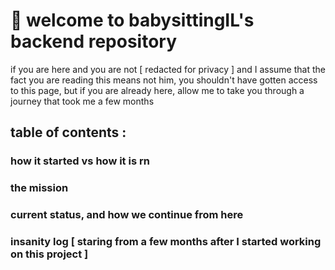# :baby: welcome to babysittingIL's backend repository

if you are here and you are not [ redacted for privacy ] and I assume that the fact you are reading this means not him, you shouldn't have gotten access to this page, but if you are already here, allow me to take you through a journey that took me a few months

## table of contents :
  ### how it started vs how it is rn
  ### the mission
  ### current status, and how we continue from here
  ### insanity log [ staring from a few months after I started working on this project ]
